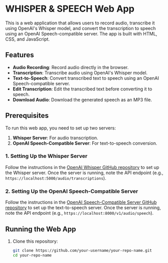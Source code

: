 # WHISPER & SPEECH Web App

This is a web application that allows users to record audio, transcribe it using OpenAI's Whisper model, and convert the transcription to speech using an OpenAI Speech-compatible server. The app is built with HTML, CSS, and JavaScript.

## Features
- **Audio Recording**: Record audio directly in the browser.
- **Transcription**: Transcribe audio using OpenAI's Whisper model.
- **Text-to-Speech**: Convert transcribed text to speech using an OpenAI Speech-compatible server.
- **Edit Transcription**: Edit the transcribed text before converting it to speech.
- **Download Audio**: Download the generated speech as an MP3 file.

## Prerequisites
To run this web app, you need to set up two servers:
1. **Whisper Server**: For audio transcription.
2. **OpenAI Speech-Compatible Server**: For text-to-speech conversion.

### 1. Setting Up the Whisper Server
Follow the instructions in the [OpenAI Whisper GitHub repository](https://github.com/openai/whisper) to set up the Whisper server. Once the server is running, note the API endpoint (e.g., `https://localhost:5000/audio/transcriptions`).

### 2. Setting Up the OpenAI Speech-Compatible Server
Follow the instructions in the [OpenAI Speech-Compatible Server GitHub repository](https://github.com/matatonic/openedai-speech) to set up the text-to-speech server. Once the server is running, note the API endpoint (e.g., `https://localhost:8000/v1/audio/speech`).

## Running the Web App
1. Clone this repository:
   ```bash
   git clone https://github.com/your-username/your-repo-name.git
   cd your-repo-name
